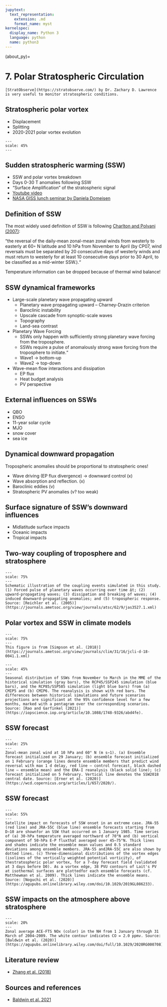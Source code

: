 ```yaml
---
jupytext:
  text_representation:
    extension: .md
    format_name: myst
kernelspec:
  display_name: Python 3
  language: python
  name: python3
---
```


(about_py)=

# 7. Polar Stratospheric Circulation

```{note}
[StratObserve](https://stratobserve.com/) by Dr. Zachary D. Lawrence is very useful to monitor stratospheric conditions.
```

## Stratospheric polar vortex

- Displacement
- Splitting 
- 2020-2021 polar vortex evolution

```{figure} /_static/lecture_specific/lecture1_figures/atm_structure_tmp1.png
---
scale: 45%
---
```

## Sudden stratospheric warming (SSW)

- SSW and polar vortex breakdown
- Days 0-30 T anomalies following SSW
- “Surface Amplification” of the stratospheric signal
- [Youtube video](https://www.youtube.com/watch?v=FXBPXc571Hc)
- [NASA GISS lunch seminar by Daniela Domeisen](https://www.youtube.com/watch?v=iLS0a0QmbgE&t=828s)

## Definition of SSW

The most widely used definition of SSW is following [Charlton and Polvani (2007)](https://journals.ametsoc.org/view/journals/clim/20/3/jcli3996.1.xml):

“the reversal of the daily-mean zonal-mean zonal winds from westerly to easterly at 60◦ N latitude and 10 hPa from November to April (by CP07, wind reversals must be separated by 20 consecutive days of westerly winds and must return to westerly for at least 10 consecutive days prior to 30 April, to be classified as a mid-winter SSW.).“

Temperature information can be dropped because of thermal wind balance!

## SSW dynamical frameworks

- Large-scale planetary wave propagating upward
  - Planetary wave propagating upward – Charney-Drazin criterion 
  - Baroclinic instability
  - Upscale cascade from synoptic-scale waves
  - Topography
  - Land-sea contrast
- Planetary Wave Forcing
  - SSWs only happen with sufficiently strong planetary wave forcing from the troposphere.
  - SSWs require a pulse of anomalously strong wave forcing from the troposphere to initiate.“
  - Wave1 -> bottom-up
  - Wave2 -> top-down
- Wave-mean flow interactions and dissipation
  - EP flux
  - Heat budget analysis
  - PV perspective

## External influences on SSWs

- QBO 
- ENSO 
- 11-year solar cycle 
- MJO
- snow cover
- sea ice

## Dynamical downward propagation

Tropospheric anomalies should be proportional to stratospheric ones!

- Wave driving (EP flux divergence) -> downward control (x)
- Wave absorption and reflection. (x)
- Baroclinic eddies (v)
- Stratospheric PV anomalies (v? too weak)

## Surface signature of SSW’s downward influences

- Midlatitude surface impacts
- Oceanic impacts
- Tropical impacts

## Two-way coupling of troposphere and stratosphere

```{figure} /_static/lecture_specific/lecture1_figures/strat_tropo_coupling.gif
---
scale: 75%
---
Schematic illustration of the coupling events simulated in this study. (1) Forced pulse of planetary waves occurring over time Δt; (2) upward-propagating waves; (3) dissipation and breaking of waves; (4) induced downward-propagating anomalies; and (5) tropospheric response. Source: [Reichler et al. (2005)](https://journals.ametsoc.org/view/journals/atsc/62/9/jas3527.1.xml)
```

## Polar vortex and SSW in climate models
```{figure} /_static/lecture_specific/lecture1_figures/cmip5_polar_vortex_tmp1.jpg
---
scale: 75%
---
This figure is from [Simpson et al. (2018)](https://journals.ametsoc.org/view/journals/clim/31/16/jcli-d-18-0041.1.xml)
```

```{figure} /_static/lecture_specific/lecture1_figures/cmip5_cmip6_ssw_tmp1.jpg
---
scale: 45%
---
Seasonal distribution of SSWs from November to March in the MME of the historical simulation (gray bars), the RCP45/SSP245 simulation (blue bars), and the RCP85/SSP585 simulation (light blue bars) from (a) CMIP5 and (b) CMIP6. The reanalysis is shown with red bars. The differences between historical simulations and future scenarios projections are significant at the 95% confidence level for a few months, marked with a pentagram over the corresponding scenarios. Source: [Rao and Garfinkel (2021)](https://iopscience.iop.org/article/10.1088/1748-9326/abd4fe).
```

## SSW forecast
```{figure} /_static/lecture_specific/lecture1_figures/ssw_forecast_tmp1.png
---
scale: 25%
---
Zonal-mean zonal wind at 10 hPa and 60° N (m s−1). (a) Ensemble forecast initialized on 29 January; (b) ensemble forecast initialized on 1 February (orange lines denote ensemble members that predict wind reversal with max 1 d delay, red line – control forecast, black dashed line – ensemble mean) and the ERA-I reanalysis (black solid line); (c) forecast initialized on 5 February. Vertical line denotes the SSW2018 central date. Source: [Erner et al. (2020)](https://wcd.copernicus.org/articles/1/657/2020/).
```

## SSW forecast
```{figure} /_static/lecture_specific/lecture1_figures/ssw_forecast_tmp2.png
---
scale: 55%
---
Satellite impact on forecasts of SSW onset in an extreme case. JRA‐55 (red line) and JRA‐55C (blue line) ensemble forecasts starting from D−10 are shownfor an SSW that occurred on 1 January 1985. Time series of (a) 30‐hPa temperature averaged northward of 70°N and (b) vertical component of 50‐hPa E‐P fluxthat averaged over 45–75°N. Thick lines and shades indicate the ensemble mean values and 0.5 standard deviations among ensemble members. JRA‐55 andJRA‐55C are also shown by dotted lines. (c) Three‐dimensional distributions of the vortex edges (isolines of the vertically weighted potential vorticity), of thestratospheric polar vortex, for a 7‐day forecast field (validated at 3 days before D0). As a vortex edge, 38 PVU contours of Lait's PV at isothermal surfaces are plottedfor each ensemble forecasts (cf. Matthewman et al. 2009). Thick lines indicate the ensemble means. Source: [Noguchi et al. (2020)](https://agupubs.onlinelibrary.wiley.com/doi/10.1029/2019GL086233).

```

## SSW impacts on the atmosphere above stratosphere
```{figure} /_static/lecture_specific/lecture1_figures/ssw_upward_tmp1.jpg
---
scale: 20%
---
Zonal average ACE-FTS NOx (color) in the NH from 1 January through 31 March of 2004–2009. The white contour indicates CO = 2.0 ppmv. Source: [Baldwin et al. (2020)](https://agupubs.onlinelibrary.wiley.com/doi/full/10.1029/2020RG000708).
```

## Literature review
- [Zhang et al. (2018)](https://www.science.org/doi/full/10.1126/sciadv.aat6025)

## Sources and references
- [Baldwin et al. 2021](https://agupubs.onlinelibrary.wiley.com/doi/10.1029/2020RG000708)


